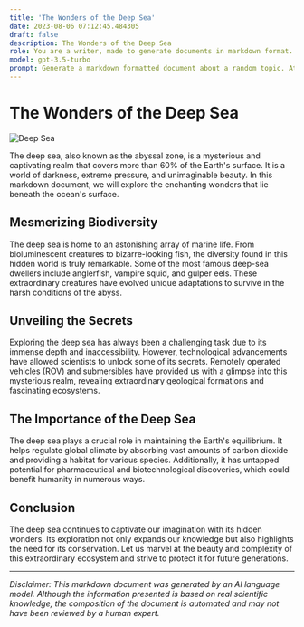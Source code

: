 ```yaml
---
title: 'The Wonders of the Deep Sea'
date: 2023-08-06 07:12:45.484305
draft: false
description: The Wonders of the Deep Sea
role: You are a writer, made to generate documents in markdown format. It is very important that all of the documents you generate are in valid markdown format.
model: gpt-3.5-turbo
prompt: Generate a markdown formatted document about a random topic. At the bottom, include a disclaimer explaining that the document was generated by you. The first line of the document should be the title. Make sure that the entire document is in proper markdown format, using a mix of various tags to make the document visually appealing.
---
```


# The Wonders of the Deep Sea

![Deep Sea](https://www.example.com/deepsea.jpg)

The deep sea, also known as the abyssal zone, is a mysterious and captivating realm that covers more than 60% of the Earth's surface. It is a world of darkness, extreme pressure, and unimaginable beauty. In this markdown document, we will explore the enchanting wonders that lie beneath the ocean's surface.

## Mesmerizing Biodiversity

The deep sea is home to an astonishing array of marine life. From bioluminescent creatures to bizarre-looking fish, the diversity found in this hidden world is truly remarkable. Some of the most famous deep-sea dwellers include anglerfish, vampire squid, and gulper eels. These extraordinary creatures have evolved unique adaptations to survive in the harsh conditions of the abyss.

## Unveiling the Secrets

Exploring the deep sea has always been a challenging task due to its immense depth and inaccessibility. However, technological advancements have allowed scientists to unlock some of its secrets. Remotely operated vehicles (ROV) and submersibles have provided us with a glimpse into this mysterious realm, revealing extraordinary geological formations and fascinating ecosystems.

## The Importance of the Deep Sea

The deep sea plays a crucial role in maintaining the Earth's equilibrium. It helps regulate global climate by absorbing vast amounts of carbon dioxide and providing a habitat for various species. Additionally, it has untapped potential for pharmaceutical and biotechnological discoveries, which could benefit humanity in numerous ways.

## Conclusion

The deep sea continues to captivate our imagination with its hidden wonders. Its exploration not only expands our knowledge but also highlights the need for its conservation. Let us marvel at the beauty and complexity of this extraordinary ecosystem and strive to protect it for future generations.

---

*Disclaimer: This markdown document was generated by an AI language model. Although the information presented is based on real scientific knowledge, the composition of the document is automated and may not have been reviewed by a human expert.*